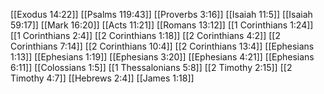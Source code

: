 [[Exodus 14:22]]
[[Psalms 119:43]]
[[Proverbs 3:16]]
[[Isaiah 11:5]]
[[Isaiah 59:17]]
[[Mark 16:20]]
[[Acts 11:21]]
[[Romans 13:12]]
[[1 Corinthians 1:24]]
[[1 Corinthians 2:4]]
[[2 Corinthians 1:18]]
[[2 Corinthians 4:2]]
[[2 Corinthians 7:14]]
[[2 Corinthians 10:4]]
[[2 Corinthians 13:4]]
[[Ephesians 1:13]]
[[Ephesians 1:19]]
[[Ephesians 3:20]]
[[Ephesians 4:21]]
[[Ephesians 6:11]]
[[Colossians 1:5]]
[[1 Thessalonians 5:8]]
[[2 Timothy 2:15]]
[[2 Timothy 4:7]]
[[Hebrews 2:4]]
[[James 1:18]]
